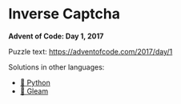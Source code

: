 # Inverse Captcha

**Advent of Code: Day 1, 2017**

Puzzle text: <https://adventofcode.com/2017/day/1>

Solutions in other languages:

- [🐍 Python](../../../../python/2017/01_inverse_captcha)
- [🌠 Gleam](../../../../gleam/aoc/src/aoc_2017/README_day_1.md)
